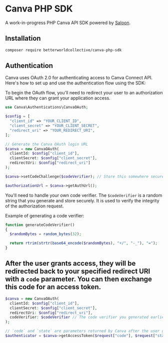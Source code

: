 # Canva PHP SDK

A work-in-progress PHP Canva API SDK powered by [Saloon](https://github.com/saloonphp/saloon).

## Installation

```bash
composer require betterworldcollective/canva-php-sdk
```

## Authentication

Canva uses OAuth 2.0 for authenticating access to Canva Connect API. Here's how to set up and use the authentication flow using the SDK:

To begin the OAuth flow, you'll need to redirect your user to an authorization URL where they can grant your application access.
```php
use Canva\Authentications\CanvaOAuth;

$config = [
  "client_id" => "YOUR_CLIENT_ID",
  "client_secret" => "YOUR_CLIENT_SECRET",
  "redirect_uri" => "YOUR_REDIRECT_URI",
];

// Generate the Canva OAuth login URL
$canva = new CanvaOAuth(
  clientId: $config["client_id"],
  clientSecret: $config["client_secret"],
  redirectUri: $config["redirect_uri"]
);

$canva->setCodeChallenge($codeVerifier); // Store this somewhere securely

$authorizationUrl = $canva->getAuthUrl();
```

You'll need to handle your own code verifier. The `$codeVerifier` is a random string that you generate and store securely. It is used to verify the integrity of the authorization request.

Example of generating a code verifier:
```php
function generateCodeVerifier()
{
  $randomBytes = random_bytes(32);

  return rtrim(strtr(base64_encode($randomBytes), "+/", "-_"), "=");
}
```

## After the user grants access, they will be redirected back to your specified redirect URI with a `code` parameter. You can then exchange this code for an access token.

```php
$canva = new CanvaOAuth(
  clientId: $config["client_id"],
  clientSecret: $config["client_secret"],
  redirectUri: $config["redirect_uri"],
  codeVerifier: $codeVerifier // The code verifier you generated earlier
);

// `code` and `state` are parameters returned by Canva after the user grants access
$authenticator = $canva->getAccessToken($request["code"], $request["state"]); // Store values securely
```
